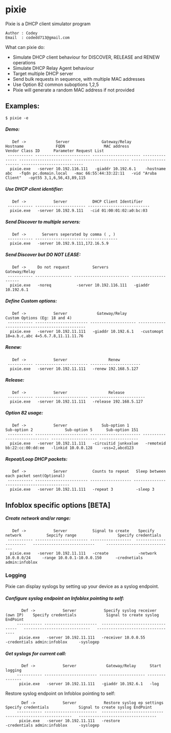 # pixie

Pixie is a DHCP client simulator program

    Author : Codey
    Email  : codedd713@gmail.com

What can pixie do:

- Simulate DHCP client behaviour for DISCOVER, RELEASE and RENEW operations
- Simulate DHCP Relay Agent behaviour
- Target multiple DHCP server
- Send bulk requests in sequence, with multiple MAC addresses
- Use Option 82 common suboptions 1,2,5
- Pixie will generate a random MAC address if not provided

<h2>Examples:</h2>

`$ pixie -e`

<h5>Demo:</h5>

       Def ->             Server              Gateway/Relay        Hostname              FQDN                 MAC address           Vendor Class ID      Parameter Request List
     ----------- ------------------------ --------------------- --------------- ----------------------- ------------------------ --------------------- ---------------------------
      pixie.exe   -server 10.192.116.111   -giaddr 10.192.6.1    -hostname abc   -fqdn pc.domain.local   -mac 66:55:44:33:22:11   -vid "Aruba Client"   -opt55 3,1,6,56,43,89,115

<h5>Use DHCP client identifier:</h5>

       Def ->            Server           DHCP Client Identifier
     ----------- ---------------------- ---------------------------
      pixie.exe   -server 10.192.9.111   -cid 01:00:01:02:a0:bc:03

<h5>Send Discover to multiple servers:</h5>

       Def ->       Servers seperated by comma ( , )
     ----------- ------------------------------------
      pixie.exe   -server 10.192.9.111,172.16.5.9


<h5>Send Discover but DO NOT LEASE:</h5>

       Def ->     Do not request          Servers              Gateway/Relay
     ----------- ---------------- ------------------------ ---------------------
      pixie.exe   -noreq           -server 10.192.116.111   -giaddr 10.192.6.1


<h5>Define Custom options:</h5>

       Def ->            Server             Gateway/Relay              Custom Options (Eg: 18 and 4)
     ----------- ----------------------- -------------------- -----------------------------------------------
      pixie.exe   -server 10.192.11.111   -giaddr 10.192.6.1   -customopt 18=a.b.c,abc 4=5.6.7.8,11.11.11.76


<h5>Renew:</h5>

       Def ->            Server                  Renew
     ----------- ----------------------- ----------------------
      pixie.exe   -server 10.192.11.111   -renew 192.168.5.127

<h5>Release:</h5>

       Def ->            Server                  Release
     ----------- ----------------------- ------------------------
      pixie.exe   -server 10.192.11.111   -release 192.168.5.127

<h5>Option 82 usage:</h5>

       Def ->            Server               Sub-option 1              Sub-option 2              Sub-option 5      Sub-option 151
     ----------- ----------------------- ---------------------- ----------------------------- -------------------- -----------------
      pixie.exe   -server 10.192.11.111   -circuitid junkvalue   -remoteid bb:22:cc:00:dd:ee   -linkid 10.0.0.128    -vss=2,abcd123

<h5>Repeat/Loop DHCP packets:</h5>

       Def ->            Server           Counts to repeat   Sleep between each packet sent(Optional)
     ----------- ----------------------- ------------------ ------------------------------------------
      pixie.exe   -server 10.192.11.111   -repeat 3          -sleep 3


<h2>Infoblox specific options [BETA]</h2>

<h5>Create network and/or range:</h5>

       Def ->            Server           Signal to create    Specify network           Sepcify range                  Specify credentials
     ----------- ----------------------- ------------------  ----------------------   ---------------------------     -----------------------------
      pixie.exe   -server 10.192.11.111   -create             -network 10.0.0.0/24     -range 10.0.0.1-10.0.0.150      -crednetials admin:infoblox


<h3>Logging</h3>

Pixie can display syslogs by setting up your device as a syslog endpoint.

<h5>Configure syslog endpoint on Infoblox pointing to self:</h5>

           Def ->            Server            Specify syslog receiver (own IP)    Specify credentials             Signal to create syslog EndPoint
         ----------- -----------------------  ---------------------------------   -----------------------------   ----------------------------------
          pixie.exe   -server 10.192.11.111   -receiver 10.0.0.55                 -credentials admin:infoblox     -syslogep

<h5>Get syslogs for current call:</h5>

           Def ->            Server             Gateway/Relay      Start logging
         ----------- ----------------------- -------------------- ---------------
          pixie.exe   -server 10.192.11.111   -giaddr 10.192.6.1   -log

Restore syslog endpoint on Infoblox pointing to self:

           Def ->            Server            Restore syslog ep settings   Specify credentials             Signal to create syslog EndPoint
         ----------- -----------------------  ---------------------------  -----------------------------   ----------------------------------
          pixie.exe   -server 10.192.11.111   -restore                     -credentials admin:infoblox     -syslogep
